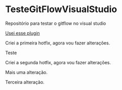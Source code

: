 # TesteGitFlowVisualStudio
Repositório para testar o gitflow no visual studio

[Usei esse plugin](https://marketplace.visualstudio.com/items?itemName=vs-publisher-57624.GitFlowforVisualStudio2022)


Criei a primeira hotfix, agora vou fazer alterações.

Teste

Criei a segunda hotfix, agora vou fazer alterações.

Mais uma alteração.

Terceira alteração.